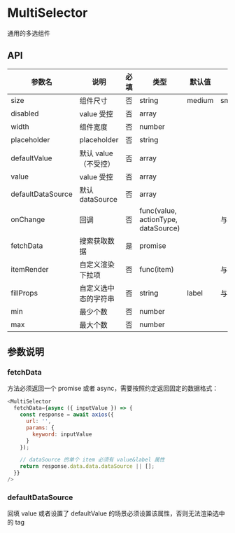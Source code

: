 # MultiSelector

通用的多选组件

## API

| 参数名      | 说明           | 必填 | 类型        | 默认值       | 备注  |
| ---------- | ------------- | ---- | ---------- | ----------- | ---- |
|   size    |   组件尺寸      |   否   |  string      | medium  | small/medium/large |
|   disabled    |   value 受控    |   否   |  array       |     |      |
|   width    |   组件宽度       |   否   |  number       |     |      |
| placeholder|  placeholder  |   否   |  string       |     |      |
|defaultValue|默认 value（不受控）|   否   |  array      |         |      |
|   value    |   value 受控    |   否   |  array       |     |      |
|defaultDataSource|默认 dataSource|否|array|   |   |
|   onChange |   回调  |   否   | func(value, actionType, dataSource) |     |  与Select一致    |
|   fetchData    |  搜索获取数据 |   是   |  promise    |     |      |
|   itemRender   | 自定义渲染下拉项  |   否   |  func(item) | |与Select一致 |
|   fillProps    | 自定义选中态的字符串|   否   | string | label |与Select一致 |
|   min    |   最少个数    |   否   |  number       |     |      |
|   max    |   最大个数   |   否   |  number       |     |      |

## 参数说明

### fetchData

方法必须返回一个 promise 或者 async，需要按照约定返回固定的数据格式：

```js
<MultiSelector
  fetchData={async ({ inputValue }) => {
    const response = await axios({
      url: '',
      params: {
        keyword: inputValue
      }
    });

    // dataSource 的单个 item 必须有 value&label 属性
    return response.data.data.dataSource || [];
  }}
/>
```

### defaultDataSource

回填 value 或者设置了 defaultValue 的场景必须设置该属性，否则无法渲染选中的 tag